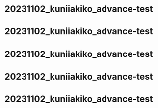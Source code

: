 # 20231102_kuniiakiko_advance-test
# 20231102_kuniiakiko_advance-test
# 20231102_kuniiakiko_advance-test
# 20231102_kuniiakiko_advance-test
# 20231102_kuniiakiko_advance-test
